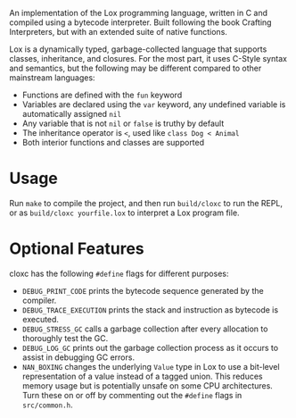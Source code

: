 An implementation of the Lox programming language, written in C and compiled using a bytecode interpreter. Built following the book
Crafting Interpreters, but with an extended suite of native functions.

Lox is a dynamically typed, garbage-collected language that supports classes, inheritance, and closures. For the most part, it uses C-Style syntax and semantics, but the following may be different compared to other mainstream languages:
- Functions are defined with the `fun` keyword
- Variables are declared using the `var` keyword, any undefined variable is automatically assigned `nil`
- Any variable that is not `nil` or `false` is truthy by default
- The inheritance operator is `<`, used like `class Dog < Animal`
- Both interior functions and classes are supported

# Usage

Run `make` to compile the project, and then run `build/cloxc` to run the REPL, or as `build/cloxc yourfile.lox` to interpret a Lox program file.

# Optional Features

cloxc has the following `#define` flags for different purposes:
- `DEBUG_PRINT_CODE` prints the bytecode sequence generated by the compiler.
- `DEBUG_TRACE_EXECUTION` prints the stack and instruction as bytecode is executed.
- `DEBUG_STRESS_GC` calls a garbage collection after every allocation to thoroughly test the GC.
- `DEBUG_LOG_GC` prints out the garbage collection process as it occurs to assist in debugging GC errors.
- `NAN_BOXING` changes the underlying `Value` type in Lox to use a bit-level representation of a value instead of a tagged union. This reduces memory usage but is potentially unsafe on some CPU architectures. 
Turn these on or off by commenting out the `#define` flags in `src/common.h`.
